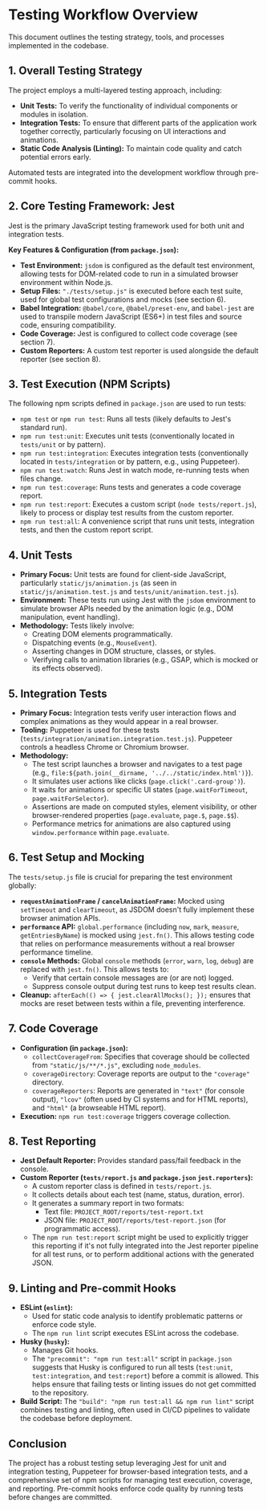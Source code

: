 # Testing Workflow Overview

This document outlines the testing strategy, tools, and processes implemented in the codebase.

## 1. Overall Testing Strategy

The project employs a multi-layered testing approach, including:

*   **Unit Tests:** To verify the functionality of individual components or modules in isolation.
*   **Integration Tests:** To ensure that different parts of the application work together correctly, particularly focusing on UI interactions and animations.
*   **Static Code Analysis (Linting):** To maintain code quality and catch potential errors early.

Automated tests are integrated into the development workflow through pre-commit hooks.

## 2. Core Testing Framework: Jest

Jest is the primary JavaScript testing framework used for both unit and integration tests.

**Key Features & Configuration (from `package.json`):**

*   **Test Environment:** `jsdom` is configured as the default test environment, allowing tests for DOM-related code to run in a simulated browser environment within Node.js.
*   **Setup Files:** `"./tests/setup.js"` is executed before each test suite, used for global test configurations and mocks (see section 6).
*   **Babel Integration:** `@babel/core`, `@babel/preset-env`, and `babel-jest` are used to transpile modern JavaScript (ES6+) in test files and source code, ensuring compatibility.
*   **Code Coverage:** Jest is configured to collect code coverage (see section 7).
*   **Custom Reporters:** A custom test reporter is used alongside the default reporter (see section 8).

## 3. Test Execution (NPM Scripts)

The following npm scripts defined in `package.json` are used to run tests:

*   `npm test` or `npm run test`: Runs all tests (likely defaults to Jest's standard run).
*   `npm run test:unit`: Executes unit tests (conventionally located in `tests/unit` or by pattern).
*   `npm run test:integration`: Executes integration tests (conventionally located in `tests/integration` or by pattern, e.g., using Puppeteer).
*   `npm run test:watch`: Runs Jest in watch mode, re-running tests when files change.
*   `npm run test:coverage`: Runs tests and generates a code coverage report.
*   `npm run test:report`: Executes a custom script (`node tests/report.js`), likely to process or display test results from the custom reporter.
*   `npm run test:all`: A convenience script that runs unit tests, integration tests, and then the custom report script.

## 4. Unit Tests

*   **Primary Focus:** Unit tests are found for client-side JavaScript, particularly `static/js/animation.js` (as seen in `static/js/animation.test.js` and `tests/unit/animation.test.js`).
*   **Environment:** These tests run using Jest with the `jsdom` environment to simulate browser APIs needed by the animation logic (e.g., DOM manipulation, event handling).
*   **Methodology:** Tests likely involve:
    *   Creating DOM elements programmatically.
    *   Dispatching events (e.g., `MouseEvent`).
    *   Asserting changes in DOM structure, classes, or styles.
    *   Verifying calls to animation libraries (e.g., GSAP, which is mocked or its effects observed).

## 5. Integration Tests

*   **Primary Focus:** Integration tests verify user interaction flows and complex animations as they would appear in a real browser.
*   **Tooling:** Puppeteer is used for these tests (`tests/integration/animation.integration.test.js`). Puppeteer controls a headless Chrome or Chromium browser.
*   **Methodology:**
    *   The test script launches a browser and navigates to a test page (e.g., `file:${path.join(__dirname, '../../static/index.html')}`).
    *   It simulates user actions like clicks (`page.click('.card-group')`).
    *   It waits for animations or specific UI states (`page.waitForTimeout`, `page.waitForSelector`).
    *   Assertions are made on computed styles, element visibility, or other browser-rendered properties (`page.evaluate`, `page.$`, `page.$$`).
    *   Performance metrics for animations are also captured using `window.performance` within `page.evaluate`.

## 6. Test Setup and Mocking

The `tests/setup.js` file is crucial for preparing the test environment globally:

*   **`requestAnimationFrame` / `cancelAnimationFrame`:** Mocked using `setTimeout` and `clearTimeout`, as JSDOM doesn't fully implement these browser animation APIs.
*   **`performance` API:** `global.performance` (including `now`, `mark`, `measure`, `getEntriesByName`) is mocked using `jest.fn()`. This allows testing code that relies on performance measurements without a real browser performance timeline.
*   **`console` Methods:** Global `console` methods (`error`, `warn`, `log`, `debug`) are replaced with `jest.fn()`. This allows tests to:
    *   Verify that certain console messages are (or are not) logged.
    *   Suppress console output during test runs to keep test results clean.
*   **Cleanup:** `afterEach(() => { jest.clearAllMocks(); });` ensures that mocks are reset between tests within a file, preventing interference.

## 7. Code Coverage

*   **Configuration (in `package.json`):**
    *   `collectCoverageFrom`: Specifies that coverage should be collected from `"static/js/**/*.js"`, excluding `node_modules`.
    *   `coverageDirectory`: Coverage reports are output to the `"coverage"` directory.
    *   `coverageReporters`: Reports are generated in `"text"` (for console output), `"lcov"` (often used by CI systems and for HTML reports), and `"html"` (a browseable HTML report).
*   **Execution:** `npm run test:coverage` triggers coverage collection.

## 8. Test Reporting

*   **Jest Default Reporter:** Provides standard pass/fail feedback in the console.
*   **Custom Reporter (`tests/report.js` and `package.json` `jest.reporters`):**
    *   A custom reporter class is defined in `tests/report.js`.
    *   It collects details about each test (name, status, duration, error).
    *   It generates a summary report in two formats:
        *   Text file: `PROJECT_ROOT/reports/test-report.txt`
        *   JSON file: `PROJECT_ROOT/reports/test-report.json` (for programmatic access).
    *   The `npm run test:report` script might be used to explicitly trigger this reporting if it's not fully integrated into the Jest reporter pipeline for all test runs, or to perform additional actions with the generated JSON.

## 9. Linting and Pre-commit Hooks

*   **ESLint (`eslint`):**
    *   Used for static code analysis to identify problematic patterns or enforce code style.
    *   The `npm run lint` script executes ESLint across the codebase.
*   **Husky (`husky`):**
    *   Manages Git hooks.
    *   The `"precommit": "npm run test:all"` script in `package.json` suggests that Husky is configured to run all tests (`test:unit`, `test:integration`, and `test:report`) before a commit is allowed. This helps ensure that failing tests or linting issues do not get committed to the repository.
*   **Build Script:** The `"build": "npm run test:all && npm run lint"` script combines testing and linting, often used in CI/CD pipelines to validate the codebase before deployment.

## Conclusion

The project has a robust testing setup leveraging Jest for unit and integration testing, Puppeteer for browser-based integration tests, and a comprehensive set of npm scripts for managing test execution, coverage, and reporting. Pre-commit hooks enforce code quality by running tests before changes are committed. 